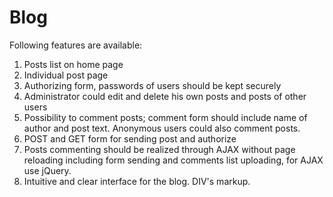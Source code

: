 # Blog
Following features are available:
1. Posts list on home page
2. Individual post page
3. Authorizing form, passwords of users should be kept securely
4. Administrator could edit and delete his own posts and posts of other users
5. Possibility to comment posts; comment form should include name of author and post text.
   Anonymous users could also comment posts.
6. POST and GET form for sending post and authorize
7. Posts commenting should be realized through AJAX without page reloading including form sending and 
   comments list uploading, for AJAX use jQuery.
8. Intuitive and clear interface for the blog. DIV's markup.

